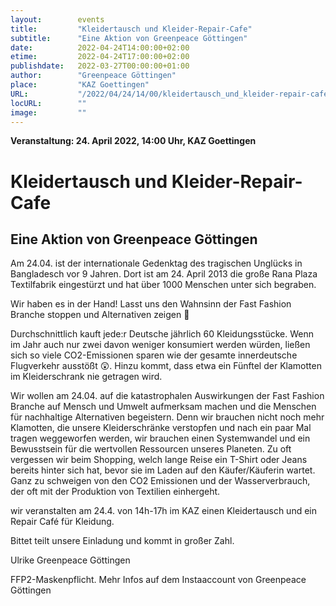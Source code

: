```yaml
---
layout:        events
title:         "Kleidertausch und Kleider-Repair-Cafe"
subtitle:      "Eine Aktion von Greenpeace Göttingen"
date:          2022-04-24T14:00:00+02:00
etime:         2022-04-24T17:00:00+02:00
publishdate:   2022-03-27T00:00:00+01:00
author:        "Greenpeace Göttingen"
place:         "KAZ Goettingen"
URL:           "/2022/04/24/14/00/kleidertausch_und_kleider-repair-cafe"
locURL:        ""
image:         ""
---
```


**Veranstaltung: 24. April 2022, 14:00 Uhr, KAZ Goettingen**

Kleidertausch und Kleider-Repair-Cafe
===========

Eine Aktion von Greenpeace Göttingen
-----------

Am 24.04. ist der internationale Gedenktag des tragischen Unglücks in Bangladesch vor 9 Jahren. Dort ist am 24. April 2013 die große Rana Plaza Textilfabrik eingestürzt und hat über 1000 Menschen unter sich begraben.

Wir haben es in der Hand! Lasst uns den Wahnsinn der Fast Fashion Branche stoppen und Alternativen zeigen 💪

Durchschnittlich kauft jede:r Deutsche jährlich 60 Kleidungsstücke. Wenn im Jahr auch nur zwei davon weniger konsumiert werden würden, ließen sich so viele CO2-Emissionen sparen wie der gesamte innerdeutsche Flugverkehr ausstößt 😲. Hinzu kommt, dass etwa ein Fünftel der Klamotten im Kleiderschrank nie getragen wird.

Wir wollen am 24.04. auf die katastrophalen Auswirkungen der Fast Fashion Branche auf Mensch und Umwelt aufmerksam machen und die Menschen für nachhaltige Alternativen begeistern. Denn wir brauchen nicht noch mehr Klamotten, die unsere Kleiderschränke verstopfen und nach ein paar Mal tragen weggeworfen werden, wir brauchen einen Systemwandel und ein Bewusstsein für die wertvollen Ressourcen unseres Planeten. Zu oft vergessen wir beim Shopping, welch lange Reise ein T-Shirt oder Jeans bereits hinter sich hat, bevor sie im Laden auf den Käufer/Käuferin wartet. Ganz zu schweigen von den CO2 Emissionen und der Wasserverbrauch, der oft mit der Produktion von Textilien einhergeht.

wir veranstalten am 24.4. von 14h-17h im KAZ einen Kleidertausch und ein Repair Café für Kleidung.

Bittet teilt unsere Einladung und kommt in großer Zahl.

Ulrike Greenpeace Göttingen




FFP2-Maskenpflicht. Mehr Infos auf dem Instaaccount von Greenpeace Göttingen
